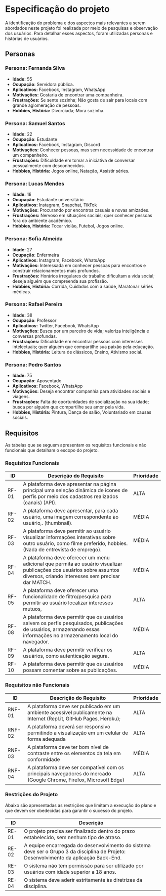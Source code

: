 # Especificação do projeto

A identificação do problema e dos aspectos mais relevantes a serem abordados neste projeto foi realizada por meio de pesquisas e observação dos usuários. Para detalhar esses aspectos, foram utilizadas personas e histórias de usuários. 

## Personas

### Persona: Fernanda Silva

- **Idade:** 55
- **Ocupação:** Servidora pública.
- **Aplicativos:** Facebook, Instagram, WhatsApp
- **Motivações:** Gostaria de encontrar uma companheira.
- **Frustrações:** Se sente sozinha; Não gosta de sair para locais com grande aglomeração de pessoas.
- **Hobbies, História:** Divorciada; Mora sozinha.

### Persona: Samuel Santos

- **Idade:** 22
- **Ocupação:** Estudante
- **Aplicativos:** Facebook, Instagram, Discord
- **Motivações:** Conhecer pessoas, mas sem necessidade de encontrar um companheiro.
- **Frustrações:** Dificuldade em tomar a iniciativa de conversar pessoalmente com desconhecidos.
- **Hobbies, História:** Jogos online, Natação, Assistir séries.


### Persona: Lucas Mendes

- **Idade:** 18
- **Ocupação:** Estudante universitário
- **Aplicativos:** Instagram, Snapchat, TikTok
- **Motivações:** Procurando por encontros casuais e novas amizades.
- **Frustrações:** Nervoso em situações sociais; quer conhecer pessoas fora do ambiente acadêmico.
- **Hobbies, História:** Tocar violão, Futebol, Jogos online.

### Persona: Sofia Almeida

- **Idade:** 27
- **Ocupação:** Enfermeira
- **Aplicativos:** Instagram, Facebook, WhatsApp
- **Motivações:** Interessada em conhecer pessoas para encontros e construir relacionamentos mais profundos.
- **Frustrações:** Horários irregulares de trabalho dificultam a vida social; deseja alguém que compreenda sua profissão.
- **Hobbies, História:** Corrida, Cuidados com a saúde, Maratonar séries médicas.

### Persona: Rafael Pereira

- **Idade:** 38
- **Ocupação:** Professor
- **Aplicativos:** Twitter, Facebook, WhatsApp
- **Motivações:** Busca por um parceiro de vida; valoriza inteligência e conversas profundas.
- **Frustrações:** Dificuldade em encontrar pessoas com interesses intelectuais; quer alguém que compartilhe sua paixão pela educação.
- **Hobbies, História:** Leitura de clássicos, Ensino, Ativismo social.

### Persona: Pedro Santos

- **Idade:** 75
- **Ocupação:** Aposentado
- **Aplicativos:** Facebook, WhatsApp
- **Motivações:** Deseja encontrar companhia para atividades sociais e viagens.
- **Frustrações:** Falta de oportunidades de socialização na sua idade; busca por alguém que compartilhe seu amor pela vida.
- **Hobbies, História:** Pintura, Dança de salão, Voluntariado em causas sociais.

## Requisitos

As tabelas que se seguem apresentam os requisitos funcionais e não funcionais que detalham o escopo do projeto.

### Requisitos Funcionais

|ID    | Descrição do Requisito  | Prioridade |
|------|-----------------------------------------|----|
|RF-01| A plataforma deve apresentar na página principal uma seleção dinâmica de icones de perfis por meio dos cadastros realizados (canais) (API). | ALTA | 
|RF-02| A plataforma deve apresentar, para cada usuário, uma imagem correspondente ào usuário,.  (thumbnail).   | MÉDIA |
|RF-03| A plataforma deve permitir ao usuário visualizar informações interativas sobre outro usuário, como filme preferido, hobbies. (Nada de entrevista de emprego).  | MÉDIA |
|RF-04| A plataforma deve oferecer um menu adicional que permita ao usuário visualizar publicações dos usuários sobre assuntos diversos, criando interesses sem precisar dar MATCH.      | MÉDIA |
|RF-05| A plataforma deve oferecer uma funcionalidade de filtro/pesquisa para permitir ao usuário localizar interesses mutuos,| ALTA |
|RF-08| A plataforma deve permitir que os usuários salvem os perfis pesquisados, publicações de usuários, armazenando essas informações no armazenamento local do navegador.  | MÉDIA |
|RF-09| A plataforma deve permitir verificar os usuários, como autenticação segura. | ALTA |
|RF-10| A plataforma deve permitir que os usuários possam comentar sobre as publicações. | MÉDIA |




### Requisitos não Funcionais

|ID     | Descrição do Requisito  |Prioridade |
|-------|-------------------------|----|
|RNF-01 | A plataforma deve ser publicado em um ambiente acessível publicamente na Internet (Repl.it, GitHub Pages, Heroku);  | ALTA | 
|RNF-02 | A plataforma deverá ser responsivo permitindo a visualização em um celular de forma adequada |  ALTA | 
|RNF-03 | A plataforma deve ter bom nível de contraste entre os elementos da tela em conformidade | MÉDIA|
|RNF-04 | A plataforma deve ser compatível com os principais navegadores do mercado (Google Chrome, Firefox, Microsoft Edge) | ALTA|



### Restrições do Projeto

Abaixo são apresentadas as restrições que limitam a execução do plano e que devem ser obedecidas para garantir o sucesso do projeto.

| **ID**  | **Descrição**                                                                                   |
|---------|-------------------------------------------------------------------------------------------------|
| RE-01   | O projeto precisa ser finalizado dentro do prazo estabelecido, sem nenhum tipo de atraso.     |
| RE-02   | A equipe encarregada do desenvolvimento do sistema deve ser o Grupo 3 da disciplina de Projeto: Desenvolvimento da aplicação Back-End. |
| RE-03   | O sistema não tem permissão para ser utilizado por usuários com idade superior a 18 anos.    |
| RE-04   | O sistema deve aderir estritamente às diretrizes da disciplina.                               |



